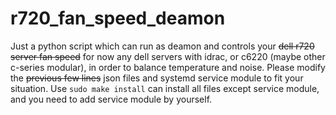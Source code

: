 # r720_fan_speed_deamon
Just a python script which can run as deamon and controls your ~~dell r720 server fan speed~~ for now any dell servers with idrac, or c6220 (maybe other c-series modular), in order to balance temperature and noise.
Please modify the ~~previous few lines~~ json files and systemd service module to fit your situation. Use ``sudo make install`` can install all files except service module, and you need to add service module by yourself.
